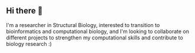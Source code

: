 ## Hi there 👋
I'm a researcher in Structural Biology, interested to transition to bioinformatics and computational biology, and I'm looking to collaborate on different projects to strengthen my computational skills and contribute to biology research :)
<!--
**Swatisdpt/Swatisdpt** is a ✨ _special_ ✨ repository because its `README.md` (this file) appears on your GitHub profile.

Here are some ideas to get you started:

- 🔭 I’m currently working on ...
- 🌱 I’m currently learning ...
- 👯 I’m looking to collaborate on ...
- 🤔 I’m looking for help with ...
- 💬 Ask me about ...
- 📫 How to reach me: ...
- 😄 Pronouns: ...
- ⚡ Fun fact: ...
-->
